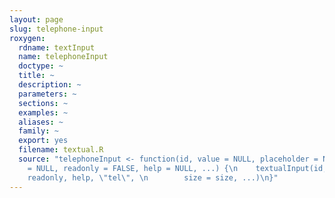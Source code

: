 ```yaml
---
layout: page
slug: telephone-input
roxygen:
  rdname: textInput
  name: telephoneInput
  doctype: ~
  title: ~
  description: ~
  parameters: ~
  sections: ~
  examples: ~
  aliases: ~
  family: ~
  export: yes
  filename: textual.R
  source: "telephoneInput <- function(id, value = NULL, placeholder = NULL, \n    size
    = NULL, readonly = FALSE, help = NULL, ...) {\n    textualInput(id, value, placeholder,
    readonly, help, \"tel\", \n        size = size, ...)\n}"
---
```

